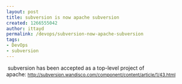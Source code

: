```yaml
---
layout: post
title: subversion is now apache subversion
created: 1266555042
author: ittayd
permalink: /devops/subversion-now-apache-subversion
tags:
- DevOps
- subversion
---
```

<p>&nbsp;subversion has been accepted as a top-level project of apache:&nbsp;<span class="Apple-style-span" style="line-height: 19px; font-size: 12px; "><a href="http://subversion.wandisco.com/component/content/article/1/43.html">http://subversion.wandisco.com/component/content/article/1/43.html</a></span></p>
